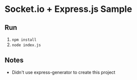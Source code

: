 # Socket.io + Express.js Sample

## Run

1. `npm install`
1. `node index.js`

## Notes

- Didn't use express-generator to create this project

